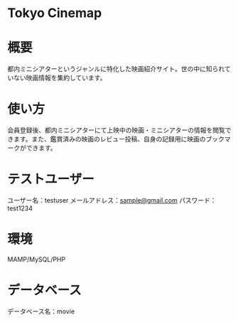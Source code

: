 # Tokyo Cinemap
# 概要
都内ミニシアターというジャンルに特化した映画紹介サイト。世の中に知られていない映画情報を集約しています。
# 使い方
会員登録後、都内ミニシアターにて上映中の映画・ミニシアターの情報を閲覧できます。また、鑑賞済みの映画のレビュー投稿、自身の記録用に映画のブックマークができます。
# テストユーザー
ユーザー名：testuser
メールアドレス：sample@gmail.com
パスワード：test1234
# 環境
MAMP/MySQL/PHP
# データベース
データベース名：movie

